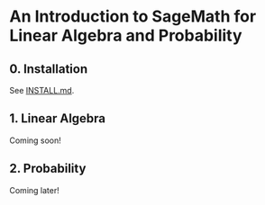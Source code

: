 # An Introduction to SageMath for Linear Algebra and Probability

## 0. Installation

See [INSTALL.md](INSTALL.md).

## 1. Linear Algebra

Coming soon!

## 2. Probability

Coming later!